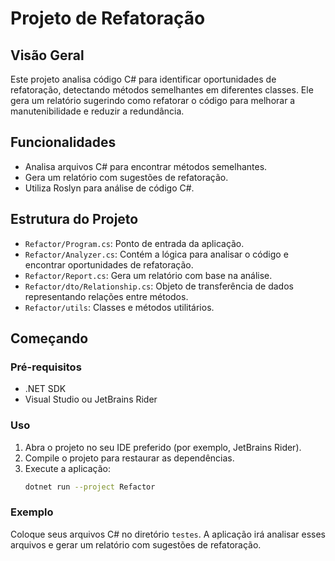 # Projeto de Refatoração

## Visão Geral

Este projeto analisa código C# para identificar oportunidades de refatoração, detectando métodos semelhantes em diferentes classes. Ele gera um relatório sugerindo como refatorar o código para melhorar a manutenibilidade e reduzir a redundância.

## Funcionalidades

- Analisa arquivos C# para encontrar métodos semelhantes.
- Gera um relatório com sugestões de refatoração.
- Utiliza Roslyn para análise de código C#.

## Estrutura do Projeto

- `Refactor/Program.cs`: Ponto de entrada da aplicação.
- `Refactor/Analyzer.cs`: Contém a lógica para analisar o código e encontrar oportunidades de refatoração.
- `Refactor/Report.cs`: Gera um relatório com base na análise.
- `Refactor/dto/Relationship.cs`: Objeto de transferência de dados representando relações entre métodos.
- `Refactor/utils`: Classes e métodos utilitários.

## Começando

### Pré-requisitos

- .NET SDK
- Visual Studio ou JetBrains Rider

### Uso

1. Abra o projeto no seu IDE preferido (por exemplo, JetBrains Rider).
2. Compile o projeto para restaurar as dependências.
3. Execute a aplicação:
    ```sh
    dotnet run --project Refactor
    ```

### Exemplo

Coloque seus arquivos C# no diretório `testes`. A aplicação irá analisar esses arquivos e gerar um relatório com sugestões de refatoração.